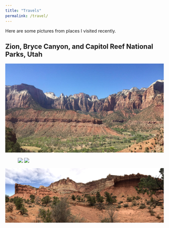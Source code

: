 ```yaml
---
title: "Travels"
permalink: /travel/
---
```


Here are some pictures from places I visited recently.

## Zion, Bryce Canyon, and Capitol Reef National Parks, Utah

<img src="/images/travel/IMG_1310.jpg">

<figure class="half">
    <img src="/images/travel/IMG_3415.heic">
    <img src="/images/travel/IMG_3528.heic">
</figure>

<img src="/images/travel/IMG_3716.heic">
